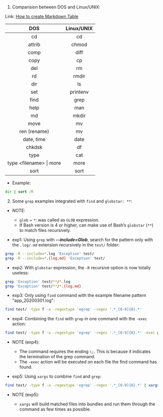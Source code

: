 1. Comparision between DOS and Linux/UNIX:

Link: [How to create Markdown Table](https://markdown.land/markdown-table)

| DOS | Linux/UNIX |
|:---:|:----------:|
| cd | cd |
| attrib | chmod |
| comp | diff |
| copy | cp |
| del | rm |
| rd | rmdir |
| dir | ls |
| set | printenv |
| find | grep |
| help | man |
| md | mkdir |
| move | mv |
| ren (rename) | mv |
| date, time | date |
| chkdsk | df |
| type | cat |
| type \<filename\> \| more | more |
| sort | sort |

- Example:

```cmd
dir | sort /R
```

2. Some `grep` examples integrated with `find` and `globstar: **`:

- NOTE:

  + `glob` ~ `*`: was called as `GLOB` expression.
  + If Bash version is 4 or higher, can make use of Bash’s `globstar` (`**`) to match files recursively.

- exp1: Using `grep` with ***--include=Glob***, search for the pattern only with the `.log/.md` extension recursively in the `test/` folder:

```bash
grep -R --include=*.log 'Exception' test/
grep -R --include=*.{log,md} 'Exception' test/
```

- exp2: With `globstar` expression, the `-R` recursive option is now totally useless:

```bash
grep 'Exception' test/**/*.log
grep 'Exception' test/**/*.{log,md}
```

- exp3: Only using `find` command with the example filename pattern "app_20200301.log":

```bash
find test/ -type f -a -regextype 'egrep' -regex '.*_[0-9]{8}.*'
```

- exp4: Combining the `find` with `grep` in one command with the `-exec` action:

```bash
find test/ -type f -a -regextype 'egrep' -regex '.*_[0-9]{8}.*' -exec grep -H "Exception" '{}' \;
```

- NOTE (exp4):

  + The command requires the ending `\;`. This is because it indicates the termination of the grep command.
  + The `-exec` action will be executed on each file the find command has found.

- exp5: Using `xargs` to combine `find` and `grep`:

```bash
find test/ -type f -a -regextype 'egrep' -regex '.*_[0-9]{8}.*' | xargs grep "Exception"
```

- NOTE (exp5):

  + `xargs` will build matched files into bundles and run them through the command as few times as possible.
